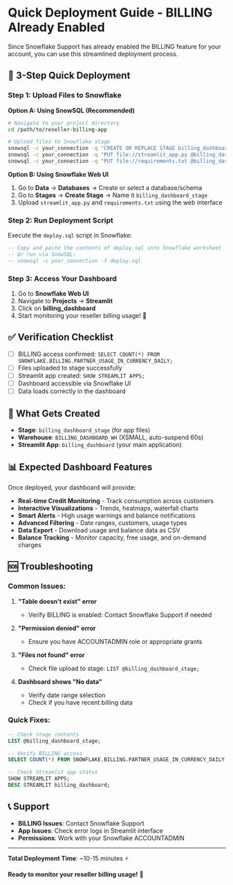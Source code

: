# Quick Deployment Guide - BILLING Already Enabled

Since Snowflake Support has already enabled the BILLING feature for your account, you can use this streamlined deployment process.

## 🚀 **3-Step Quick Deployment**

### **Step 1: Upload Files to Snowflake**

**Option A: Using SnowSQL (Recommended)**
```bash
# Navigate to your project directory
cd /path/to/reseller-billing-app

# Upload files to Snowflake stage
snowsql -c your_connection -q "CREATE OR REPLACE STAGE billing_dashboard_stage DIRECTORY = (ENABLE = TRUE);"
snowsql -c your_connection -q "PUT file://streamlit_app.py @billing_dashboard_stage;"
snowsql -c your_connection -q "PUT file://requirements.txt @billing_dashboard_stage;"
```

**Option B: Using Snowflake Web UI**
1. Go to **Data** → **Databases** → Create or select a database/schema
2. Go to **Stages** → **Create Stage** → Name it `billing_dashboard_stage`
3. Upload `streamlit_app.py` and `requirements.txt` using the web interface

### **Step 2: Run Deployment Script**

Execute the `deploy.sql` script in Snowflake:

```sql
-- Copy and paste the contents of deploy.sql into Snowflake worksheet
-- Or run via SnowSQL:
-- snowsql -c your_connection -f deploy.sql
```

### **Step 3: Access Your Dashboard**

1. Go to **Snowflake Web UI**
2. Navigate to **Projects** → **Streamlit**
3. Click on **billing_dashboard**
4. Start monitoring your reseller billing usage! 🎉

## ✅ **Verification Checklist**

- [ ] BILLING access confirmed: `SELECT COUNT(*) FROM SNOWFLAKE.BILLING.PARTNER_USAGE_IN_CURRENCY_DAILY;`
- [ ] Files uploaded to stage successfully
- [ ] Streamlit app created: `SHOW STREAMLIT APPS;`
- [ ] Dashboard accessible via Snowflake UI
- [ ] Data loads correctly in the dashboard

## 🔧 **What Gets Created**

- **Stage**: `billing_dashboard_stage` (for app files)
- **Warehouse**: `BILLING_DASHBOARD_WH` (XSMALL, auto-suspend 60s)
- **Streamlit App**: `billing_dashboard` (your main application)

## 📊 **Expected Dashboard Features**

Once deployed, your dashboard will provide:

- **Real-time Credit Monitoring** - Track consumption across customers
- **Interactive Visualizations** - Trends, heatmaps, waterfall charts
- **Smart Alerts** - High usage warnings and balance notifications
- **Advanced Filtering** - Date ranges, customers, usage types
- **Data Export** - Download usage and balance data as CSV
- **Balance Tracking** - Monitor capacity, free usage, and on-demand charges

## 🆘 **Troubleshooting**

### **Common Issues:**

1. **"Table doesn't exist" error**
   - Verify BILLING is enabled: Contact Snowflake Support if needed

2. **"Permission denied" error**
   - Ensure you have ACCOUNTADMIN role or appropriate grants

3. **"Files not found" error**
   - Check file upload to stage: `LIST @billing_dashboard_stage;`

4. **Dashboard shows "No data"**
   - Verify date range selection
   - Check if you have recent billing data

### **Quick Fixes:**

```sql
-- Check stage contents
LIST @billing_dashboard_stage;

-- Verify BILLING access
SELECT COUNT(*) FROM SNOWFLAKE.BILLING.PARTNER_USAGE_IN_CURRENCY_DAILY;

-- Check Streamlit app status
SHOW STREAMLIT APPS;
DESC STREAMLIT billing_dashboard;
```

## 📞 **Support**

- **BILLING Issues**: Contact Snowflake Support
- **App Issues**: Check error logs in Streamlit interface
- **Permissions**: Work with your Snowflake ACCOUNTADMIN

---

**Total Deployment Time**: ~10-15 minutes ⚡

**Ready to monitor your reseller billing usage!** 🎯
